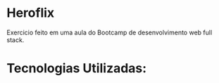 # Heroflix

<p>Exercicio feito em uma aula do Bootcamp de desenvolvimento web full stack.</p>

<h1>Tecnologias Utilizadas:</h1>
